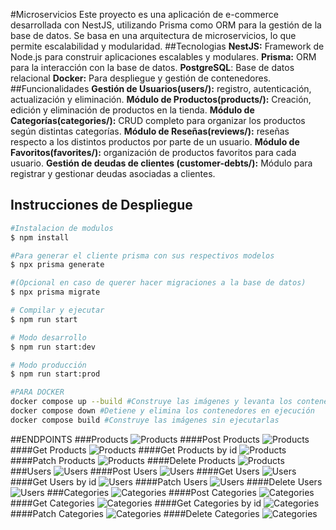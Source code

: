 #Microservicios
Este proyecto es una aplicación de e-commerce desarrollada con NestJS, utilizando Prisma como ORM para la gestión de la base de datos. Se basa en una arquitectura de microservicios, lo que permite escalabilidad y modularidad.
##Tecnologias 
**NestJS:** Framework de Node.js para construir aplicaciones escalables y modulares.
**Prisma:** ORM para la interacción con la base de datos.
**PostgreSQL**: Base de datos relacional
**Docker:** Para despliegue y gestión de contenedores.
##Funcionalidades
**Gestión de Usuarios(users/):** registro, autenticación, actualización y eliminación.
**Módulo de Productos(products/):** Creación, edición y eliminación de productos en la tienda.
**Módulo de Categorías(categories/):** CRUD completo para organizar los productos según distintas categorías.
**Módulo de Reseñas(reviews/):** reseñas respecto a los distintos productos por parte de un usuario.
**Módulo de Favoritos(favorites/):** organización de productos favoritos para cada usuario.
**Gestión de deudas de clientes (customer-debts/):** Módulo para registrar y gestionar deudas asociadas a clientes.

## Instrucciones de Despliegue

```bash
#Instalacion de modulos
$ npm install

#Para generar el cliente prisma con sus respectivos modelos
$ npx prisma generate

#(Opcional en caso de querer hacer migraciones a la base de datos)
$ npx prisma migrate

# Compilar y ejecutar
$ npm run start

# Modo desarrollo
$ npm run start:dev

# Modo producción
$ npm run start:prod

#PARA DOCKER
docker compose up --build #Construye las imágenes y levanta los contenedores
docker compose down #Detiene y elimina los contenedores en ejecución
docker compose build #Construye las imágenes sin ejecutarlas

```
##ENDPOINTS
###Products
![Products](Endpoints_images/Products.png)
####Post Products
![Products](Endpoints_images/Post_Products.png)
####Get Products
![Products](Endpoints_images/Get_Products.png)
####Get Products by id
![Products](Endpoints_images/Get_Products_by_id.png)
####Patch Products
![Products](Endpoints_images/Patch_Products.png)
####Delete Products
![Products](Endpoints_images/Delete_Products.png)
###Users
![Users](Endpoints_images/Users.png)
####Post Users
![Users](Endpoints_images/Post_Users.png)
####Get Users
![Users](Endpoints_images/Get_Users.png)
####Get Users by id
![Users](Endpoints_images/Get_Users_by_id.png)
####Patch Users
![Users](Endpoints_images/Patch_Users.png)
####Delete Users
![Users](Endpoints_images/Delete_Users.png)
###Categories
![Categories](Endpoints_images/Categories.png)
####Post Categories
![Categories](Endpoints_images/Post_Categories.png)
####Get Categories
![Categories](Endpoints_images/Get_Categories.png)
####Get Categories by id
![Categories](Endpoints_images/Get_Categories_by_id.png)
####Patch Categories
![Categories](Endpoints_images/Patch_Categories.png)
####Delete Categories
![Categories](Endpoints_images/Delete_Categories.png)